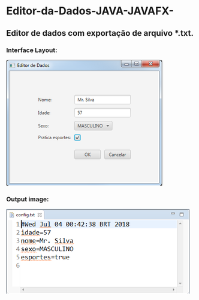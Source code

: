 # Editor-da-Dados-JAVA-JAVAFX-

## Editor de dados com exportação de arquivo *.txt.

### Interface Layout:

![Image exemple](https://github.com/RafaelSouzaValle/Editor-da-Dados-JAVA-JAVAFX-/blob/master/src/main/resources/text_editor_screenshot_exemple.png)

### Output image:

![Image exemple](https://github.com/RafaelSouzaValle/Editor-da-Dados-JAVA-JAVAFX-/blob/master/src/main/resources/text_editor_screenshot_exemple02.png)
